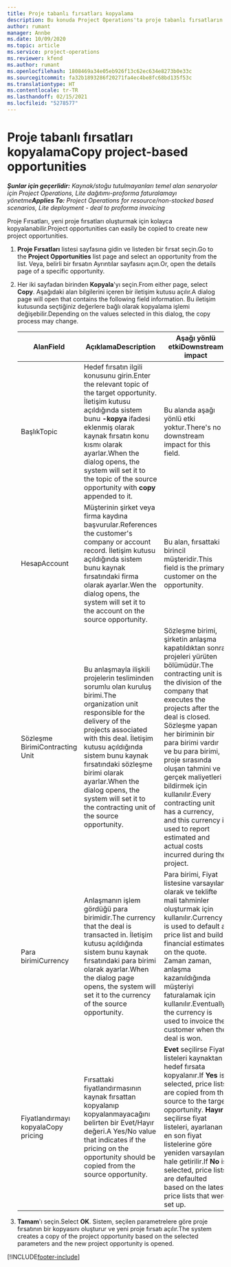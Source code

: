 ```yaml
---
title: Proje tabanlı fırsatları kopyalama
description: Bu konuda Project Operations'ta proje tabanlı fırsatların kopyalanması hakkında bilgi sağlanır.
author: rumant
manager: Annbe
ms.date: 10/09/2020
ms.topic: article
ms.service: project-operations
ms.reviewer: kfend
ms.author: rumant
ms.openlocfilehash: 1808469a34e05eb926f13c62ec634e8273b0e33c
ms.sourcegitcommit: fa32b1893286f20271fa4ec4be8fc68bd135f53c
ms.translationtype: HT
ms.contentlocale: tr-TR
ms.lasthandoff: 02/15/2021
ms.locfileid: "5278577"
---
```

# <a name="copy-project-based-opportunities"></a><span data-ttu-id="63d32-103">Proje tabanlı fırsatları kopyalama</span><span class="sxs-lookup"><span data-stu-id="63d32-103">Copy project-based opportunities</span></span>

<span data-ttu-id="63d32-104">_**Şunlar için geçerlidir:** Kaynak/stoğu tutulmayanları temel alan senaryolar için Project Operations, Lite dağıtımı-proforma faturalamayı yönetme_</span><span class="sxs-lookup"><span data-stu-id="63d32-104">_**Applies To:** Project Operations for resource/non-stocked based scenarios, Lite deployment - deal to proforma invoicing_</span></span>


<span data-ttu-id="63d32-105">Proje Fırsatları, yeni proje fırsatları oluşturmak için kolayca kopyalanabilir.</span><span class="sxs-lookup"><span data-stu-id="63d32-105">Project opportunities can easily be copied to create new project opportunities.</span></span> 

1. <span data-ttu-id="63d32-106">**Proje Fırsatları** listesi sayfasına gidin ve listeden bir fırsat seçin.</span><span class="sxs-lookup"><span data-stu-id="63d32-106">Go to the **Project Opportunities** list page and select an opportunity from the list.</span></span> <span data-ttu-id="63d32-107">Veya, belirli bir fırsatın Ayrıntılar sayfasını açın.</span><span class="sxs-lookup"><span data-stu-id="63d32-107">Or, open the details page of a specific opportunity.</span></span> 
2. <span data-ttu-id="63d32-108">Her iki sayfadan birinden **Kopyala**'yı seçin.</span><span class="sxs-lookup"><span data-stu-id="63d32-108">From either page, select **Copy**.</span></span> <span data-ttu-id="63d32-109">Aşağıdaki alan bilgilerini içeren bir iletişim kutusu açılır.</span><span class="sxs-lookup"><span data-stu-id="63d32-109">A dialog page will open that contains the following field information.</span></span> <span data-ttu-id="63d32-110">Bu iletişim kutusunda seçtiğiniz değerlere bağlı olarak kopyalama işlemi değişebilir.</span><span class="sxs-lookup"><span data-stu-id="63d32-110">Depending on the values selected in this dialog, the copy process may change.</span></span>

    | <span data-ttu-id="63d32-111">**Alan**</span><span class="sxs-lookup"><span data-stu-id="63d32-111">**Field**</span></span> | <span data-ttu-id="63d32-112">**Açıklama**</span><span class="sxs-lookup"><span data-stu-id="63d32-112">**Description**</span></span> | <span data-ttu-id="63d32-113">**Aşağı yönlü etki**</span><span class="sxs-lookup"><span data-stu-id="63d32-113">**Downstream impact**</span></span> |
    | --- | --- | --- |
    | <span data-ttu-id="63d32-114">Başlık</span><span class="sxs-lookup"><span data-stu-id="63d32-114">Topic</span></span> | <span data-ttu-id="63d32-115">Hedef fırsatın ilgili konusunu girin.</span><span class="sxs-lookup"><span data-stu-id="63d32-115">Enter the relevant topic of the target opportunity.</span></span> <span data-ttu-id="63d32-116">İletişim kutusu açıldığında sistem bunu **-kopya** ifadesi eklenmiş olarak kaynak fırsatın konu kısmı olarak ayarlar.</span><span class="sxs-lookup"><span data-stu-id="63d32-116">When the dialog opens, the system will set it to the topic of the source opportunity with **copy** appended to it.</span></span> | <span data-ttu-id="63d32-117">Bu alanda aşağı yönlü etki yoktur.</span><span class="sxs-lookup"><span data-stu-id="63d32-117">There's no downstream impact for this field.</span></span> |
    | <span data-ttu-id="63d32-118">Hesap</span><span class="sxs-lookup"><span data-stu-id="63d32-118">Account</span></span> | <span data-ttu-id="63d32-119">Müşterinin şirket veya firma kaydına başvurular.</span><span class="sxs-lookup"><span data-stu-id="63d32-119">References the customer's company or account record.</span></span> <span data-ttu-id="63d32-120">İletişim kutusu açıldığında sistem bunu kaynak fırsatındaki firma olarak ayarlar.</span><span class="sxs-lookup"><span data-stu-id="63d32-120">Wen the dialog opens, the system will set it to the account on the source opportunity.</span></span> | <span data-ttu-id="63d32-121">Bu alan, fırsattaki birincil müşteridir.</span><span class="sxs-lookup"><span data-stu-id="63d32-121">This field is the primary customer on the opportunity.</span></span> |
    | <span data-ttu-id="63d32-122">Sözleşme Birimi</span><span class="sxs-lookup"><span data-stu-id="63d32-122">Contracting Unit</span></span> | <span data-ttu-id="63d32-123">Bu anlaşmayla ilişkili projelerin tesliminden sorumlu olan kuruluş birimi.</span><span class="sxs-lookup"><span data-stu-id="63d32-123">The organization unit responsible for the delivery of the projects associated with this deal.</span></span> <span data-ttu-id="63d32-124">İletişim kutusu açıldığında sistem bunu kaynak fırsatındaki sözleşme birimi olarak ayarlar.</span><span class="sxs-lookup"><span data-stu-id="63d32-124">When the dialog opens, the system will set it to the contracting unit of the source opportunity.</span></span> | <span data-ttu-id="63d32-125">Sözleşme birimi, şirketin anlaşma kapatıldıktan sonra projeleri yürüten bölümüdür.</span><span class="sxs-lookup"><span data-stu-id="63d32-125">The contracting unit is the division of the company that executes the projects after the deal is closed.</span></span> <span data-ttu-id="63d32-126">Sözleşme yapan her biriminin bir para birimi vardır ve bu para birimi, proje sırasında oluşan tahmini ve gerçek maliyetleri bildirmek için kullanılır.</span><span class="sxs-lookup"><span data-stu-id="63d32-126">Every contracting unit has a currency, and this currency is used to report estimated and actual costs incurred during the project.</span></span> |
    | <span data-ttu-id="63d32-127">Para birimi</span><span class="sxs-lookup"><span data-stu-id="63d32-127">Currency</span></span> | <span data-ttu-id="63d32-128">Anlaşmanın işlem gördüğü para birimidir.</span><span class="sxs-lookup"><span data-stu-id="63d32-128">The currency that the deal is transacted in.</span></span> <span data-ttu-id="63d32-129">İletişim kutusu açıldığında sistem bunu kaynak fırsatındaki para birimi olarak ayarlar.</span><span class="sxs-lookup"><span data-stu-id="63d32-129">When the dialog page opens, the system will set it to the currency of the source opportunity.</span></span> | <span data-ttu-id="63d32-130">Para birimi, Fiyat listesine varsayılan olarak ve teklifte mali tahminler oluşturmak için kullanılır.</span><span class="sxs-lookup"><span data-stu-id="63d32-130">Currency is used to default a price list and build financial estimates on the quote.</span></span> <span data-ttu-id="63d32-131">Zaman zaman, anlaşma kazanıldığında müşteriyi faturalamak için kullanılır.</span><span class="sxs-lookup"><span data-stu-id="63d32-131">Eventually, the currency is used to invoice the customer when the deal is won.</span></span> |
    | <span data-ttu-id="63d32-132">Fiyatlandırmayı kopyala</span><span class="sxs-lookup"><span data-stu-id="63d32-132">Copy pricing</span></span> | <span data-ttu-id="63d32-133">Fırsattaki fiyatlandırmasının kaynak fırsattan kopyalanıp kopyalanmayacağını belirten bir Evet/Hayır değeri.</span><span class="sxs-lookup"><span data-stu-id="63d32-133">A Yes/No value that indicates if the pricing on the opportunity should be copied from the source opportunity.</span></span> | <span data-ttu-id="63d32-134">**Evet** seçilirse Fiyat listeleri kaynaktan hedef fırsata kopyalanır.</span><span class="sxs-lookup"><span data-stu-id="63d32-134">If **Yes** is selected, price lists are copied from the source to the target opportunity.</span></span> <span data-ttu-id="63d32-135">**Hayır** seçilirse fiyat listeleri, ayarlanan en son fiyat listelerine göre yeniden varsayılan hale getirilir.</span><span class="sxs-lookup"><span data-stu-id="63d32-135">If **No** is selected, price lists are defaulted based on the latest price lists that were set up.</span></span> |

3. <span data-ttu-id="63d32-136">**Tamam**'ı seçin.</span><span class="sxs-lookup"><span data-stu-id="63d32-136">Select **OK**.</span></span> <span data-ttu-id="63d32-137">Sistem, seçilen parametrelere göre proje fırsatının bir kopyasını oluşturur ve yeni proje fırsatı açılır.</span><span class="sxs-lookup"><span data-stu-id="63d32-137">The system creates a copy of the project opportunity based on the selected parameters and the new project opportunity is opened.</span></span>


[!INCLUDE[footer-include](../includes/footer-banner.md)]